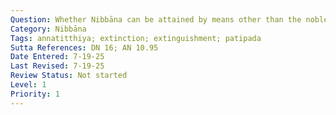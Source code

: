 ```yaml
---
Question: Whether Nibbāna can be attained by means other than the noble eightfold path?
Category: Nibbāna
Tags: annatitthiya; extinction; extinguishment; patipada
Sutta References: DN 16; AN 10.95
Date Entered: 7-19-25
Last Revised: 7-19-25
Review Status: Not started
Level: 1
Priority: 1
---
```

